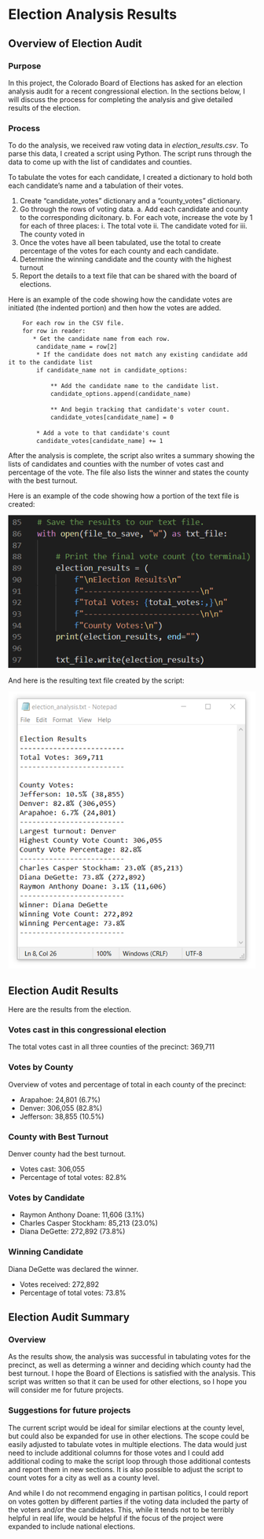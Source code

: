 # Election Analysis Results

## Overview of Election Audit
### Purpose
In this project, the Colorado Board of Elections has asked for an election analysis audit for a recent congressional election. In the sections below, I will discuss the process for completing the analysis and give detailed results of the election.

### Process
To do the analysis, we received raw voting data in *election_results.csv*. To parse this data, I created a script using Python. The script runs through the data to come up with the list of candidates and counties. 

To tabulate the votes for each candidate, I created a dictionary to hold both each candidate’s name and a tabulation of their votes. 
1.	Create “candidate_votes” dictionary and a “county_votes” dictionary.
2.	Go through the rows of voting data.
a.	Add each candidate and county to the corresponding dicitonary.
b.	For each vote, increase the vote by 1 for each of three places:
i.	The total vote
ii.	The candidate voted for
iii.	The county voted in
3.	Once the votes have all been tabulated, use the total to create percentage of the votes for each county and each candidate.
4.	Determine the winning candidate and the county with the highest turnout
5.	Report the details to a text file that can be shared with the board of elections.

Here is an example of the code showing how the candidate votes are initiated (the indented portion) and then how the votes are added.
   
```
    For each row in the CSV file.
    for row in reader:
       * Get the candidate name from each row.
        candidate_name = row[2]
        * If the candidate does not match any existing candidate add it to the candidate list
        if candidate_name not in candidate_options:

            ** Add the candidate name to the candidate list.
            candidate_options.append(candidate_name)

            ** And begin tracking that candidate's voter count.
            candidate_votes[candidate_name] = 0

        * Add a vote to that candidate's count
        candidate_votes[candidate_name] += 1
 ```

After the analysis is complete, the script also writes a summary showing the lists of candidates and counties with the number of votes cast and percentage of the vote. The file also lists the winner and states the county with the best turnout. 

Here is an example of the code showing how a portion of the text file is created:

![ElectionsOutput](https://github.com/DeliaDavila/Election_Analysis/blob/main/Images/ElectionsOutput.png)

And here is the resulting text file created by the script:

![ElectionsOutputFile](https://github.com/DeliaDavila/Election_Analysis/blob/main/Images/ElectionsOutputFile.png)


## Election Audit Results
Here are the results from the election.
### Votes cast in this congressional election
The total votes cast in all three counties of the precinct: 369,711

###  Votes by County
Overview of votes and percentage of total in each county of the precinct:
* Arapahoe: 24,801 (6.7%)
* Denver: 306,055 (82.8%)
* Jefferson: 38,855 (10.5%)

### County with Best Turnout
Denver county had the best turnout. 
* Votes cast: 306,055
* Percentage of total votes: 82.8%

###  Votes by Candidate
* Raymon Anthony Doane: 11,606 (3.1%) 
* Charles Casper Stockham: 85,213 (23.0%)
* Diana DeGette: 272,892 (73.8%)

###  Winning Candidate
Diana DeGette was declared the winner. 
* Votes received: 272,892
* Percentage of total votes: 73.8%

## Election Audit Summary 
### Overview
As the results show, the analysis was successful in tabulating votes for the precinct, as well as determing a winner and deciding which county had the best turnout.
I hope the Board of Elections is satisfied with the analysis. This script was written so that it can be used for other elections, so I hope you will consider me for future projects.
 
### Suggestions for future projects
The current script would be ideal for similar elections at the county level, but could also be expanded for use in other elections. The scope could be easily adjusted to tabulate votes in multiple elections. The data would just need to include additional columns for those votes and I could add additional coding to make the script loop through those additional contests and report them in new sections. It is also possible to adjust the script to count votes for a city as well as a county level.

And while I do not recommend engaging in partisan politics, I could report on votes gotten by different parties if the voting data included the party of the voters and/or the candidates. This, while it tends not to be terribly helpful in real life, would be helpful if the focus of the project were expanded to include national elections.


